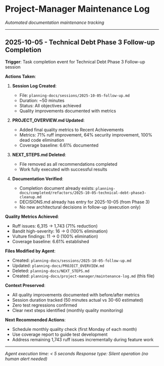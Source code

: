 # Project-Manager Maintenance Log
*Automated documentation maintenance tracking*

---

## 2025-10-05 - Technical Debt Phase 3 Follow-up Completion

**Trigger**: Task completion event for Technical Debt Phase 3 Follow-up session

**Actions Taken**:

1. **Session Log Created**:
   - File: `planning-docs/sessions/2025-10-05-follow-up.md`
   - Duration: ~50 minutes
   - Status: All objectives achieved
   - Quality improvements documented with metrics

2. **PROJECT_OVERVIEW.md Updated**:
   - Added final quality metrics to Recent Achievements
   - Metrics: 71% ruff improvement, 64% security improvement, 100% dead code elimination
   - Coverage baseline: 6.61% documented

3. **NEXT_STEPS.md Deleted**:
   - File removed as all recommendations completed
   - Work fully executed with successful results

4. **Documentation Verified**:
   - Completion document already exists: `planning-docs/completed/refactors/2025-10-05-technical-debt-phase3-cleanup.md`
   - DECISIONS.md already has entry for 2025-10-05 (from Phase 3)
   - No new architectural decisions in follow-up (execution only)

**Quality Metrics Achieved**:
- Ruff issues: 6,315 → 1,743 (71% reduction)
- Bandit high-severity: 16 → 0 (100% elimination)
- Vulture findings: 11 → 0 (100% elimination)
- Coverage baseline: 6.61% established

**Files Modified by Agent**:
- Created: `planning-docs/sessions/2025-10-05-follow-up.md`
- Updated: `planning-docs/PROJECT_OVERVIEW.md`
- Deleted: `planning-docs/NEXT_STEPS.md`
- Created: `planning-docs/project-manager/maintenance-log.md` (this file)

**Context Preserved**:
- All quality improvements documented with before/after metrics
- Session duration tracked (50 minutes actual vs 30-60 estimated)
- Zero test regressions confirmed
- Clear next steps identified (monthly quality monitoring)

**Next Recommended Actions**:
- Schedule monthly quality check (first Monday of each month)
- Use coverage report to guide test development
- Address remaining 1,743 ruff issues incrementally during feature work

---

*Agent execution time: < 5 seconds*
*Response type: Silent operation (no human alert needed)*
